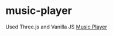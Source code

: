 # music-player

 Used Three.js and Vanilla JS
[Music Player](https://satviksinha.github.io/music-player/)
